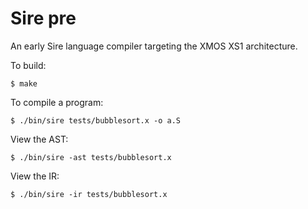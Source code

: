 # Sire pre

An early Sire language compiler targeting the XMOS XS1 architecture.

To build:
```
$ make
```

To compile a program:
```
$ ./bin/sire tests/bubblesort.x -o a.S
```

View the AST:
```
$ ./bin/sire -ast tests/bubblesort.x
```

View the IR:
```
$ ./bin/sire -ir tests/bubblesort.x
```
